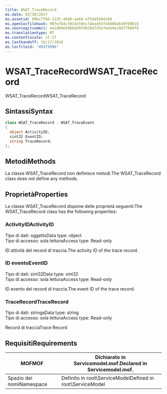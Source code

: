 ```yaml
---
title: WSAT_TraceRecord
ms.date: 03/30/2017
ms.assetid: 99bc7f66-1335-40d8-aa68-e754d569dc0d
ms.openlocfilehash: 907e764cf032e595c7aba455fd4808a640f68016
ms.sourcegitcommit: e42d09e5966dd9fd02847d3e7eeb4ec0877069f8
ms.translationtype: MT
ms.contentlocale: it-IT
ms.lasthandoff: 10/17/2018
ms.locfileid: "49373996"
---
```

# <a name="wsattracerecord"></a><span data-ttu-id="cf99a-102">WSAT_TraceRecord</span><span class="sxs-lookup"><span data-stu-id="cf99a-102">WSAT_TraceRecord</span></span>
<span data-ttu-id="cf99a-103">WSAT_TraceRecord</span><span class="sxs-lookup"><span data-stu-id="cf99a-103">WSAT_TraceRecord</span></span>  
  
## <a name="syntax"></a><span data-ttu-id="cf99a-104">Sintassi</span><span class="sxs-lookup"><span data-stu-id="cf99a-104">Syntax</span></span>  
  
```csharp
class WSAT_TraceRecord : WSAT_TraceEvent  
{  
  object ActivityID;  
  sint32 EventID;  
  string TraceRecord;  
};  
```  
  
## <a name="methods"></a><span data-ttu-id="cf99a-105">Metodi</span><span class="sxs-lookup"><span data-stu-id="cf99a-105">Methods</span></span>  
 <span data-ttu-id="cf99a-106">La classe WSAT_TraceRecord non definisce metodi.</span><span class="sxs-lookup"><span data-stu-id="cf99a-106">The WSAT_TraceRecord class does not define any methods.</span></span>  
  
## <a name="properties"></a><span data-ttu-id="cf99a-107">Proprietà</span><span class="sxs-lookup"><span data-stu-id="cf99a-107">Properties</span></span>  
 <span data-ttu-id="cf99a-108">La classe WSAT_TraceRecord dispone delle proprietà seguenti:</span><span class="sxs-lookup"><span data-stu-id="cf99a-108">The WSAT_TraceRecord class has the following properties:</span></span>  
  
### <a name="activityid"></a><span data-ttu-id="cf99a-109">ActivityID</span><span class="sxs-lookup"><span data-stu-id="cf99a-109">ActivityID</span></span>  
 <span data-ttu-id="cf99a-110">Tipo di dati: oggetto</span><span class="sxs-lookup"><span data-stu-id="cf99a-110">Data type: object</span></span>  
<span data-ttu-id="cf99a-111">Tipo di accesso: sola lettura</span><span class="sxs-lookup"><span data-stu-id="cf99a-111">Access type: Read-only</span></span>  
  
 <span data-ttu-id="cf99a-112">ID attività del record di traccia.</span><span class="sxs-lookup"><span data-stu-id="cf99a-112">The activity ID of the trace record.</span></span>  
  
### <a name="eventid"></a><span data-ttu-id="cf99a-113">ID evento</span><span class="sxs-lookup"><span data-stu-id="cf99a-113">EventID</span></span>  
 <span data-ttu-id="cf99a-114">Tipo di dati: sint32</span><span class="sxs-lookup"><span data-stu-id="cf99a-114">Data type: sint32</span></span>  
<span data-ttu-id="cf99a-115">Tipo di accesso: sola lettura</span><span class="sxs-lookup"><span data-stu-id="cf99a-115">Access type: Read-only</span></span>  
  
 <span data-ttu-id="cf99a-116">ID evento del record di traccia.</span><span class="sxs-lookup"><span data-stu-id="cf99a-116">The event ID of the trace record.</span></span>  
  
### <a name="tracerecord"></a><span data-ttu-id="cf99a-117">TraceRecord</span><span class="sxs-lookup"><span data-stu-id="cf99a-117">TraceRecord</span></span>  
 <span data-ttu-id="cf99a-118">Tipo di dati: stringa</span><span class="sxs-lookup"><span data-stu-id="cf99a-118">Data type: string</span></span>  
<span data-ttu-id="cf99a-119">Tipo di accesso: sola lettura</span><span class="sxs-lookup"><span data-stu-id="cf99a-119">Access type: Read-only</span></span>  
  
 <span data-ttu-id="cf99a-120">Record di traccia</span><span class="sxs-lookup"><span data-stu-id="cf99a-120">Trace Record</span></span>  
  
## <a name="requirements"></a><span data-ttu-id="cf99a-121">Requisiti</span><span class="sxs-lookup"><span data-stu-id="cf99a-121">Requirements</span></span>  
  
|<span data-ttu-id="cf99a-122">MOF</span><span class="sxs-lookup"><span data-stu-id="cf99a-122">MOF</span></span>|<span data-ttu-id="cf99a-123">Dichiarato in Servicemodel.mof.</span><span class="sxs-lookup"><span data-stu-id="cf99a-123">Declared in Servicemodel.mof.</span></span>|  
|---------|-----------------------------------|  
|<span data-ttu-id="cf99a-124">Spazio dei nomi</span><span class="sxs-lookup"><span data-stu-id="cf99a-124">Namespace</span></span>|<span data-ttu-id="cf99a-125">Definito in root\ServiceModel</span><span class="sxs-lookup"><span data-stu-id="cf99a-125">Defined in root\ServiceModel</span></span>|
